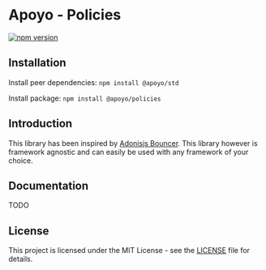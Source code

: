 # Apoyo - Policies

[![npm version](https://badgen.net/npm/v/@apoyo/policies)](https://www.npmjs.com/package/@apoyo/policies)

## Installation

Install peer dependencies:
`npm install @apoyo/std`

Install package:
`npm install @apoyo/policies`

## Introduction

This library has been inspired by [Adonisjs Bouncer](https://docs.adonisjs.com/guides/authorization).
This library however is framework agnostic and can easily be used with any framework of your choice.

## Documentation

TODO

## License

This project is licensed under the MIT License - see the [LICENSE](LICENSE) file for details.

